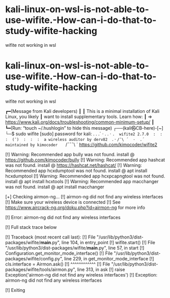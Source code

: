 # kali-linux-on-wsl-is-not-able-to-use-wifite.-How-can-i-do-that-to-study-wifite-hacking
wifite not working in wsl
# kali-linux-on-wsl-is-not-able-to-use-wifite.-How-can-i-do-that-to-study-wifite-hacking

wifite not working in wsl


┏━(Message from Kali developers)
┃
┃ This is a minimal installation of Kali Linux, you likely
┃ want to install supplementary tools. Learn how:
┃ ⇒ https://www.kali.org/docs/troubleshooting/common-minimum-setup/
┃
┗━(Run: “touch ~/.hushlogin” to hide this message)
┌──(kali㉿CB-here)-[~]
└─$ sudo wifite
[sudo] password for kali:
   .               .
 .´  ·  .     .  ·  `.  wifite2 2.7.0  :  :  :  (¯)  :  :  :  a wireless auditor by derv82  `.  ·  `/¯\ ´  ·  .´  maintained by kimocoder   `     /¯¯¯\     ´    https://github.com/kimocoder/wifite2

 [!] Warning: Recommended app bully was not found. install @ https://github.com/kimocoder/bully
 [!] Warning: Recommended app hashcat was not found. install @ https://hashcat.net/hashcat/
 [!] Warning: Recommended app hcxdumptool was not found. install @ apt install hcxdumptool
 [!] Warning: Recommended app hcxpcapngtool was not found. install @ apt install hcxtools
 [!] Warning: Recommended app macchanger was not found. install @ apt install macchanger

 [+] Checking airmon-ng...
 [!] airmon-ng did not find any wireless interfaces
 [!] Make sure your wireless device is connected
 [!] See https://www.aircrack-ng.org/doku.php?id=airmon-ng for more info

 [!] Error: airmon-ng did not find any wireless interfaces

 [!] Full stack trace below

 [!]    Traceback (most recent call last):
 [!]    File "/usr/lib/python3/dist-packages/wifite/__main__.py", line 104, in entry_point
 [!]        wifite.start()
 [!]    File "/usr/lib/python3/dist-packages/wifite/__main__.py", line 57, in start
 [!]        Configuration.get_monitor_mode_interface()
 [!]    File "/usr/lib/python3/dist-packages/wifite/config.py", line 229, in get_monitor_mode_interface
 [!]        cls.interface = Airmon.ask()
 [!]                        ^^^^^^^^^^^^
 [!]    File "/usr/lib/python3/dist-packages/wifite/tools/airmon.py", line 313, in ask
 [!]        raise Exception('airmon-ng did not find any wireless interfaces')
 [!]  Exception: airmon-ng did not find any wireless interfaces

 [!] Exiting
